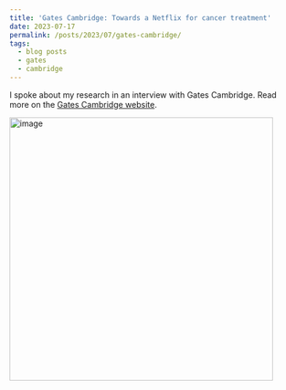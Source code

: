 ```yaml
---
title: 'Gates Cambridge: Towards a Netflix for cancer treatment'
date: 2023-07-17
permalink: /posts/2023/07/gates-cambridge/
tags:
  - blog posts
  - gates
  - cambridge
---
```


I spoke about my research in an interview with Gates Cambridge. Read more on the [Gates Cambridge website](https://www.gatescambridge.org/about/news/towards-a-netflix-for-cancer-treatment/). 

<img width="461" alt="image" src="https://github.com/user-attachments/assets/4020a288-13ac-4fa6-bef8-0a29e3ea11e4" />
